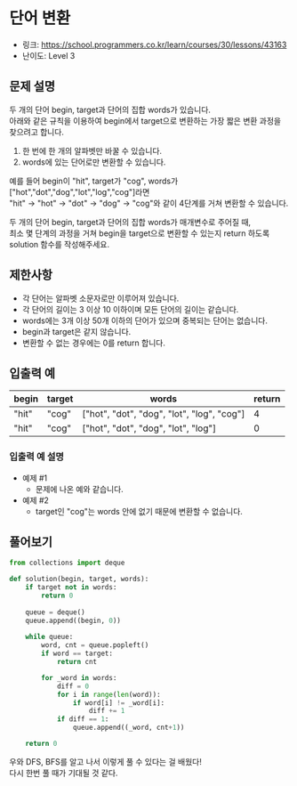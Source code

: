 # 단어 변환

- 링크: https://school.programmers.co.kr/learn/courses/30/lessons/43163
- 난이도: Level 3

## 문제 설명

두 개의 단어 begin, target과 단어의 집합 words가 있습니다.   
아래와 같은 규칙을 이용하여 begin에서 target으로 변환하는 가장 짧은 변환 과정을 찾으려고 합니다.  

1. 한 번에 한 개의 알파벳만 바꿀 수 있습니다.
2. words에 있는 단어로만 변환할 수 있습니다.

예를 들어 begin이 "hit", target가 "cog", words가 ["hot","dot","dog","lot","log","cog"]라면  
"hit" -> "hot" -> "dot" -> "dog" -> "cog"와 같이 4단계를 거쳐 변환할 수 있습니다.  
  
두 개의 단어 begin, target과 단어의 집합 words가 매개변수로 주어질 때,  
최소 몇 단계의 과정을 거쳐 begin을 target으로 변환할 수 있는지 return 하도록 solution 함수를 작성해주세요.

## 제한사항

- 각 단어는 알파벳 소문자로만 이루어져 있습니다.
- 각 단어의 길이는 3 이상 10 이하이며 모든 단어의 길이는 같습니다.
- words에는 3개 이상 50개 이하의 단어가 있으며 중복되는 단어는 없습니다.
- begin과 target은 같지 않습니다.
- 변환할 수 없는 경우에는 0를 return 합니다.

## 입출력 예
|begin|target|words|return|
|--|--|--|--|
|"hit"|"cog"|["hot", "dot", "dog", "lot", "log", "cog"]|4|
|"hit"|"cog"|["hot", "dot", "dog", "lot", "log"]|0|

### 입출력 예 설명

- 예제 #1
  - 문제에 나온 예와 같습니다.
- 예제 #2
  - target인 "cog"는 words 안에 없기 때문에 변환할 수 없습니다.

## 풀어보기

```python
from collections import deque

def solution(begin, target, words):
    if target not in words:
        return 0
    
    queue = deque()
    queue.append((begin, 0))
    
    while queue:
        word, cnt = queue.popleft()
        if word == target:
            return cnt

        for _word in words:
            diff = 0
            for i in range(len(word)):
                if word[i] != _word[i]:
                    diff += 1
            if diff == 1:
                queue.append((_word, cnt+1))

    return 0
```

우와 DFS, BFS를 알고 나서 이렇게 풀 수 있다는 걸 배웠다!  
다시 한번 풀 때가 기대될 것 같다.
